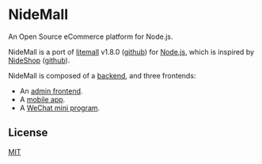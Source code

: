 # NideMall

An Open Source eCommerce platform for Node.js.

NideMall is a port of [litemall](https://gitee.com/linlinjava/litemall) v1.8.0 ([github](https://github.com/linlinjava/litemall)) for [Node.js](https://nodejs.org/), which is inspired by [NideShop](https://gitee.com/tumobi/nideshop) ([github](https://github.com/tumobi/nideshop)).

NideMall is composed of a [backend](nidemall-server), and three frontends:

- An [admin frontend](nidemall-admin).
- A [mobile app](nidemall-app).
- A [WeChat mini program](nidemall-weapp).

## License

[MIT](./LICENSE)
